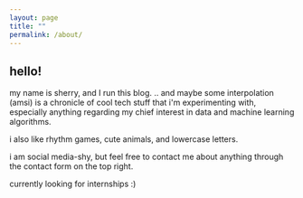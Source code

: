 ```yaml
---
layout: page
title: ""
permalink: /about/
---
```


## hello!

my name is sherry, and I run this blog. .. and maybe some interpolation (amsi) is a chronicle of cool tech stuff that i'm experimenting with,
especially anything regarding my chief interest in data and machine learning algorithms.

i also like rhythm games, cute animals, and lowercase letters.

i am social media-shy, but feel free to contact me about anything through the contact form on the top right.

currently looking for internships :)

